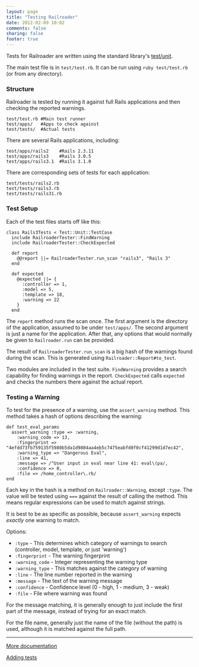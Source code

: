 ```yaml
---
layout: page
title: "Testing Railroader"
date: 2012-02-09 10:02
comments: false
sharing: false
footer: true
---
```


Tests for Railroader are written using the standard library's [test/unit](http://rubydoc.info/stdlib/test/1.8.7/Test/Unit).

The main test file is in `test/test.rb`. It can be run using `ruby test/test.rb` (or from any directory).

### Structure

Railroader is tested by running it against full Rails applications and then checking the reported warnings.

    test/test.rb #Main test runner
    test/apps/   #Apps to check against
    test/tests/  #Actual tests

There are several Rails applications, including:

    test/apps/rails2    #Rails 2.3.11
    test/apps/rails3    #Rails 3.0.5
    test/apps/rails3.1  #Rails 3.1.0

There are corresponding sets of tests for each application:

    test/tests/rails2.rb
    test/tests/rails3.rb
    test/tests/rails31.rb

### Test Setup

Each of the test files starts off like this:

    class Rails3Tests < Test::Unit::TestCase
      include RailroaderTester::FindWarning
      include RailroaderTester::CheckExpected
    
      def report
        @@report ||= RailroaderTester.run_scan "rails3", "Rails 3"
      end

      def expected
        @expected ||= {
          :controller => 1,
          :model => 5,
          :template => 18,
          :warning => 22
        }
      end

The `report` method runs the scan once. The first argument is the directory of the application, assumed to be under `test/apps/`. The second argument is just a name for the application. After that, any options that would normally be given to `Railroader.run` can be provided.

The result of `RailroaderTester.run_scan` is a big hash of the warnings found during the scan. This is generated using `Railroader::Report#to_test`.

Two modules are included in the test suite. `FindWarning` provides a search capability for finding warnings in the report. `CheckExpected` calls `expected` and checks the numbers there against the actual report.

### Testing a Warning

To test for the presence of a warning, use the `assert_warning` method. This method takes a hash of options describing the warning:

    def test_eval_params
      assert_warning :type => :warning,
        :warning_code => 13,
        :fingerprint => "4efdd73fb759135f5980b5da1d9804aa4eb5c7475eabfd0f0cf41299d1d7ec42",
        :warning_type => "Dangerous Eval",
        :line => 41,
        :message => /^User input in eval near line 41: eval\(pa/,
        :confidence => 0,
        :file => /home_controller\.rb/
    end

Each key in the hash is a method on `Railroader::Warning`, except `:type`. The value will be tested using `===` against the result of calling the method. This means regular expressions can be used to match against strings.

It is best to be as specific as possible, because `assert_warning` expects *exactly* one warning to match.

Options:

 * `:type` - This determines which category of warnings to search (controller, model, template, or just 'warning')
 * `:fingerprint` - The warning fingerprint
 * `:warning_code` - Integer representing the warning type
 * `:warning_type` - This matches against the category of warning
 * `:line` - The line number reported in the warning
 * `:message` - The text of the warning message
 * `:confidence` - Confidence level (0 - high, 1 - medium, 3 - weak)
 * `:file` - File where warning was found

For the message matching, it is generally enough to just include the first part of the message, instead of trying for an exact match.

For the file name, generally just the name of the file (without the path) is used, although it is matched against the full path.

---

[More documentation](/docs)

[Adding tests](/docs/contributing/adding_tests)
